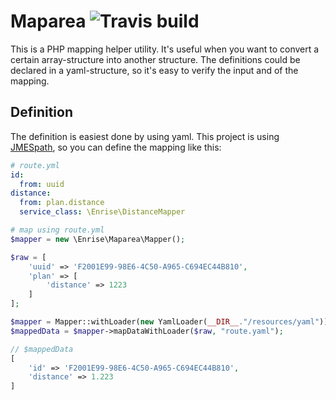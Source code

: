 # Maparea ![Travis build](https://api.travis-ci.org/Enrise/Maparea.svg?branch=master)

This is a PHP mapping helper utility. It's useful when you want to convert a certain array-structure into another structure. The definitions could be declared in a yaml-structure, so it's easy to verify the input and of the mapping.

## Definition
The definition is easiest done by using yaml. This project is using [JMESpath](http://github.com/mtdowling/jmespath.php), so you can define the mapping like this:

```yaml
# route.yml
id:
  from: uuid
distance:
  from: plan.distance
  service_class: \Enrise\DistanceMapper
```

```php
# map using route.yml
$mapper = new \Enrise\Maparea\Mapper();

$raw = [
    'uuid' => 'F2001E99-98E6-4C50-A965-C694EC44B810',
    'plan' => [
        'distance' => 1223
    ]
];

$mapper = Mapper::withLoader(new YamlLoader(__DIR__."/resources/yaml"));
$mappedData = $mapper->mapDataWithLoader($raw, "route.yaml");

// $mappedData
[
    'id' => 'F2001E99-98E6-4C50-A965-C694EC44B810',
    'distance' => 1.223
]
```


